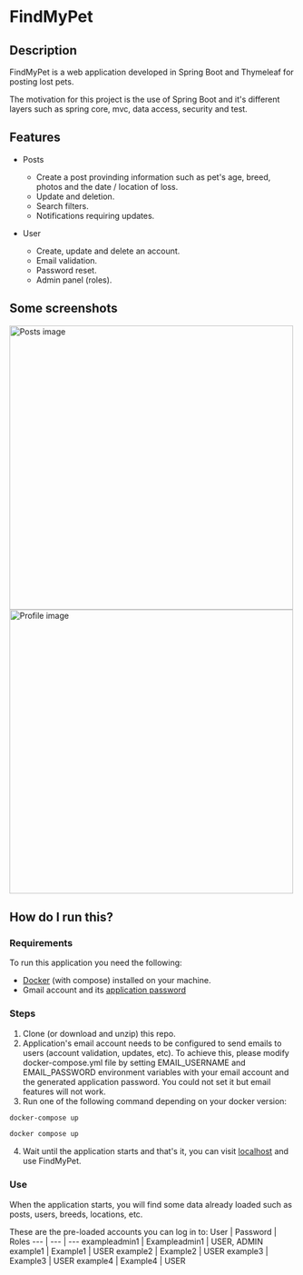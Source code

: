 # FindMyPet

## Description

FindMyPet is a web application developed in Spring Boot and Thymeleaf for posting lost pets.

The motivation for this project is the use of Spring Boot and it's different layers such as spring core, mvc, data access, security and test.

## Features

- Posts
  - Create a post provinding information such as pet's age, breed, photos and the date / location of loss.
  - Update and deletion.
  - Search filters.
  - Notifications requiring updates.

- User
  - Create, update and delete an account.
  - Email validation.
  - Password reset.
  - Admin panel (roles).

## Some screenshots
<div float="left">
<img
  src="https://drive.google.com/uc?export=view&id=1Kgr0N7wbDmRUhfNL08EKQUAISfRyZmnG"
  alt="Posts image"
  style="width: 500px";>
<img
  src="https://drive.google.com/uc?export=view&id=16lGR1M9tcbDaBep3fY-MqBNw_Y3wpVQ-"
  alt="Profile image"
  style="width: 500px";>
</div>

## How do I run this?

### Requirements

To run this application you need the following:
- [Docker](https://www.docker.com/) (with compose) installed on your machine.
- Gmail account and its [application password](https://support.google.com/mail/answer/185833?hl=es-419)

### Steps

1. Clone (or download and unzip) this repo.
2. Application's email account needs to be configured to send emails to users (account validation, updates, etc). To achieve this, please modify docker-compose.yml file by setting EMAIL_USERNAME and EMAIL_PASSWORD environment variables with your email account and the generated application password. You could not set it but email features will not work.
3. Run one of the following command depending on your docker version:

```sh
docker-compose up
```
```sh
docker compose up
```
4. Wait until the application starts and that's it, you can visit [localhost](http://www.localhost:8080/) and use FindMyPet.

### Use
When the application starts, you will find some data already loaded such as posts, users, breeds, locations, etc.

These are the pre-loaded accounts you can log in to:
User | Password | Roles 
--- | --- | ---
exampleadmin1 | Exampleadmin1 | USER, ADMIN
example1 | Example1 | USER
example2 | Example2 | USER
example3 | Example3 | USER
example4 | Example4 | USER
